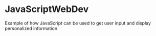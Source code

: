 # JavaScriptWebDev
Example of how JavaScript can be used to get user input and display personalized information
